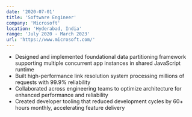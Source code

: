 ```yaml
---
date: '2020-07-01'
title: 'Software Engineer'
company: 'Microsoft'
location: 'Hyderabad, India'
range: 'July 2020 - March 2023'
url: 'https://www.microsoft.com/'
---
```


- Designed and implemented foundational data partitioning framework supporting multiple concurrent app instances in shared JavaScript runtime
- Built high-performance link resolution system processing millions of requests with 99.9% reliability
- Collaborated across engineering teams to optimize architecture for enhanced performance and reliability
- Created developer tooling that reduced development cycles by 60+ hours monthly, accelerating feature delivery

